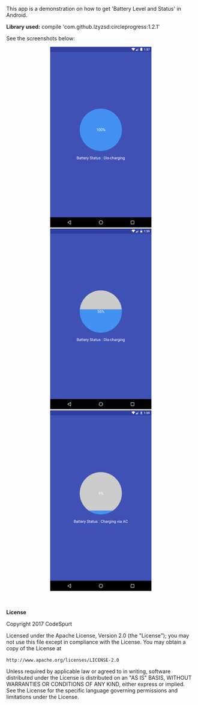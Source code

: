 This app is a demonstration on how to get 'Battery Level and Status' in Android.<br />

<b>Library used:</b> compile 'com.github.lzyzsd:circleprogress:1.2.1'<br />

See the screenshots below:<br />

<p align="center">
  <img src="https://github.com/CodeSpurt/BatteryWidget/blob/master/app/src/main/res/drawable/screenshot_portrait_1.png" width="270"/>
  <img src="https://github.com/CodeSpurt/BatteryWidget/blob/master/app/src/main/res/drawable/screenshot_portrait_2.png" width="270"/>
  <img src="https://github.com/CodeSpurt/BatteryWidget/blob/master/app/src/main/res/drawable/screenshot_portrait_3.png" width="270"/>
</p>

<br />

<b>License</b>

Copyright 2017 CodeSpurt

Licensed under the Apache License, Version 2.0 (the "License");
you may not use this file except in compliance with the License.
You may obtain a copy of the License at

    http://www.apache.org/licenses/LICENSE-2.0

Unless required by applicable law or agreed to in writing, software
distributed under the License is distributed on an "AS IS" BASIS,
WITHOUT WARRANTIES OR CONDITIONS OF ANY KIND, either express or implied.
See the License for the specific language governing permissions and
limitations under the License.
